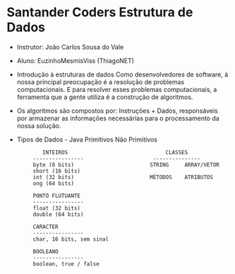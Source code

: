 # Santander Coders Estrutura de Dados
- Instrutor: João Carlos Sousa do Vale
- Aluno: EuzinhoMesmisViss (ThiagoNET)

- Introdução à estruturas de dados
  Como desenvolvedores de software, à nossa principal preocupação é a resolução de problemas computacionais. E para resolver esses problemas computacionais, a ferramenta que a gente utiliza é a construção de algoritmos.

- Os algoritmos são compostos por: Instruções + Dados, responsáveis por armazenar as informações necessárias para o processamento da nossa solução.

- Tipos de Dados - Java
             Primitivos                          Não Primitivos

              INTEIROS                               CLASSES
           ----------------                      ---------------         
           byte (8 bits)                        STRING     ARRAY/VETOR         
           short (16 bits)
           int (32 bits)                        MÉTODOS    ATRIBUTOS
           ong (64 bits)

           PONTO FLUTUANTE
           ----------------
           float (32 bits)
           double (64 bits)
  
           CARACTER
           ----------------
           char, 16 bits, sem sinal
  
           BOOLEANO
           ----------------
           boolean, true / false

                              
  
